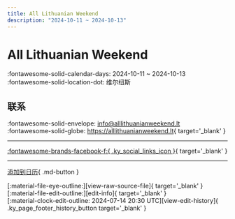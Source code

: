 ```yaml
---
title: All Lithuanian Weekend
description: "2024-10-11 ~ 2024-10-13"
---
```


# All Lithuanian Weekend 

:fontawesome-solid-calendar-days: 2024-10-11 ~ 2024-10-13  
:fontawesome-solid-location-dot: 维尔纽斯  

## 联系

:fontawesome-solid-envelope: <info@alllithuanianweekend.lt>  
:fontawesome-solid-globe: <https://alllithuanianweekend.lt>{ target='_blank' }  

---

 [:fontawesome-brands-facebook-f:{ .ky_social_links_icon }](https://www.facebook.com/alllithuanianweekend){ target='_blank' }

---

[添加到日历](https://swing.news/ics/zh-Hans/2024/lt/all-lithuanian-weekend-2024.ics){ .md-button }

<div class="ky_page_footer" markdown>
<div class="ky_page_footer_trailing" markdown="span">
[:material-file-eye-outline:][view-raw-source-file]{ target='_blank' }
[:material-file-edit-outline:][edit-info]{ target='_blank' }
</div>
<div class="ky_page_footer_leading" markdown="span">
[:material-clock-edit-outline: 2024-07-14 20:30 UTC][view-edit-history]{ .ky_page_footer_history_button target='_blank' }
</div>
</div>

[view-raw-source-file]: https://github.com/swingdance/events/blob/main/2024/lt/all-lithuanian-weekend-2024.json "查看原始源文件"
[edit-info]: https://github.com/swingdance/events/issues/new?assignees=&labels=update+event&projects=&template=03-update_entity.yml&title=%5B2024%2Flt%5D%20All%20Lithuanian%20Weekend&region=lt&year=2024&id=all-lithuanian-weekend-2024&name=All%20Lithuanian%20Weekend&org_id= "编辑信息"

[view-edit-history]: https://github.com/swingdance/events/commits/main/2024/lt/all-lithuanian-weekend-2024.json "查看编辑历史"

